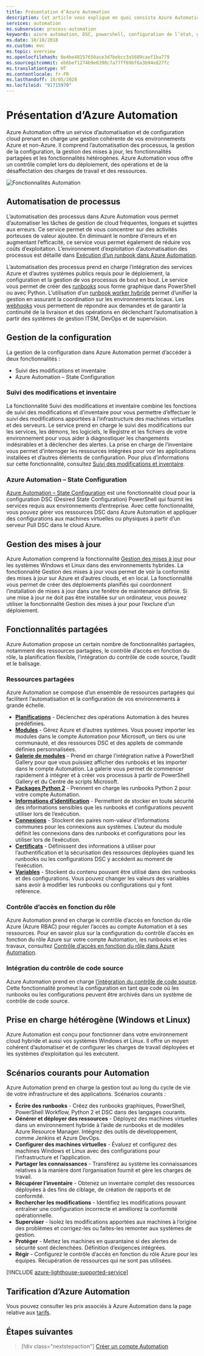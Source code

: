 ```yaml
---
title: Présentation d’Azure Automation
description: Cet article vous explique en quoi consiste Azure Automation et comment l’utiliser pour automatiser le cycle de vie de l’infrastructure et des applications.
services: automation
ms.subservice: process-automation
keywords: azure automation, DSC, powershell, configuration de l’état, gestion des mises à jour, suivi des modifications, DSC, inventaire, runbooks, python, graphique
ms.date: 10/18/2018
ms.custom: mvc
ms.topic: overview
ms.openlocfilehash: 0e4be48157650ace3d7bebcc3a5689caef1ba779
ms.sourcegitcommit: eb6bef1274b9e6390c7a77ff69bf6a3b94e827fc
ms.translationtype: HT
ms.contentlocale: fr-FR
ms.lasthandoff: 10/05/2020
ms.locfileid: "91715970"
---
```

# <a name="an-introduction-to-azure-automation"></a>Présentation d’Azure Automation

Azure Automation offre un service d’automatisation et de configuration cloud prenant en charge une gestion cohérente de vos environnements Azure et non-Azure. Il comprend l’automatisation des processus, la gestion de la configuration, la gestion des mises à jour, les fonctionnalités partagées et les fonctionnalités hétérogènes. Azure Automation vous offre un contrôle complet lors du déploiement, des opérations et de la désaffectation des charges de travail et des ressources.

![Fonctionnalités Automation](media/automation-overview/automation-overview.png)

## <a name="process-automation"></a>Automatisation de processus

L’automatisation des processus dans Azure Automation vous permet d’automatiser les tâches de gestion de cloud fréquentes, longues et sujettes aux erreurs. Ce service permet de vous concentrer sur des activités porteuses de valeur ajoutée. En diminuant le nombre d’erreurs et en augmentant l’efficacité, ce service vous permet également de réduire vos coûts d’exploitation. L’environnement d’exploitation d’automatisation des processus est détaillé dans [Exécution d’un runbook dans Azure Automation](automation-runbook-execution.md).

L’automatisation des processus prend en charge l’intégration des services Azure et d’autres systèmes publics requis pour le déploiement, la configuration et la gestion de vos processus de bout en bout. Le service vous permet de créer des [runbooks](automation-runbook-types.md) sous forme graphique dans PowerShell ou avec Python. L’utilisation d’un [runbook worker hybride](automation-hybrid-runbook-worker.md) permet d’unifier la gestion en assurant la coordination sur les environnements locaux. Les [webhooks](automation-webhooks.md) vous permettent de répondre aux demandes et de garantir la continuité de la livraison et des opérations en déclenchant l’automatisation à partir des systèmes de gestion ITSM, DevOps et de supervision. 

## <a name="configuration-management"></a>Gestion de la configuration

La gestion de la configuration dans Azure Automation permet d’accéder à deux fonctionnalités :

* Suivi des modifications et inventaire
* Azure Automation – State Configuration

### <a name="change-tracking-and-inventory"></a>Suivi des modifications et inventaire

La fonctionnalité Suivi des modifications et inventaire combine les fonctions de suivi des modifications et d’inventaire pour vous permettre d’effectuer le suivi des modifications apportées à l’infrastructure des machines virtuelles et des serveurs. Le service prend en charge le suivi des modifications sur les services, les démons, les logiciels, le Registre et les fichiers de votre environnement pour vous aider à diagnostiquer les changements indésirables et à déclencher des alertes. La prise en charge de l’inventaire vous permet d’interroger les ressources intégrées pour voir les applications installées et d’autres éléments de configuration. Pour plus d’informations sur cette fonctionnalité, consultez [Suivi des modifications et inventaire](change-tracking.md).

### <a name="azure-automation-state-configuration"></a>Azure Automation – State Configuration

[Azure Automation – State Configuration](automation-dsc-overview.md) est une fonctionnalité cloud pour la configuration DSC (Desired State Configuration) PowerShell qui fournit les services requis aux environnements d’entreprise. Avec cette fonctionnalité, vous pouvez gérer vos ressources DSC dans Azure Automation et appliquer des configurations aux machines virtuelles ou physiques à partir d’un serveur Pull DSC dans le cloud Azure. 

## <a name="update-management"></a>Gestion des mises à jour

Azure Automation comprend la fonctionnalité [Gestion des mises à jour](update-management/update-mgmt-overview.md) pour les systèmes Windows et Linux dans des environnements hybrides. La fonctionnalité Gestion des mises à jour vous permet de voir la conformité des mises à jour sur Azure et d’autres clouds, et en local. La fonctionnalité vous permet de créer des déploiements planifiés qui coordonnent l’installation de mises à jour dans une fenêtre de maintenance définie. Si une mise à jour ne doit pas être installée sur un ordinateur, vous pouvez utiliser la fonctionnalité Gestion des mises à jour pour l’exclure d’un déploiement.

## <a name="shared-capabilities"></a>Fonctionnalités partagées

Azure Automation propose un certain nombre de fonctionnalités partagées, notamment des ressources partagées, le contrôle d’accès en fonction du rôle, la planification flexible, l’intégration du contrôle de code source, l’audit et le balisage.

### <a name="shared-resources"></a><a name="shared-resources"></a>Ressources partagées

Azure Automation se compose d’un ensemble de ressources partagées qui facilitent l’automatisation et la configuration de vos environnements à grande échelle.

* **[Planifications](./shared-resources/schedules.md)** - Déclenchez des opérations Automation à des heures prédéfinies.
* **[Modules](./shared-resources/modules.md)** - Gérez Azure et d’autres systèmes. Vous pouvez importer les modules dans le compte Automation pour Microsoft, un tiers ou une communauté, et des ressources DSC et des applets de commande définies personnalisées.
* **[Galerie de modules](automation-runbook-gallery.md)** - Prend en charge l’intégration native à PowerShell Gallery pour que vous puissiez afficher des runbooks et les importer dans le compte Automation. La galerie vous permet de commencer rapidement à intégrer et à créer vos processus à partir de PowerShell Gallery et du Centre de scripts Microsoft.
* **[Packages Python 2](python-packages.md)** - Prennent en charge les runbooks Python 2 pour votre compte Automation.
* **[Informations d’identification](./shared-resources/credentials.md)** - Permettent de stocker en toute sécurité des informations sensibles que les runbooks et configurations peuvent utiliser lors de l’exécution.
* **[Connexions](automation-connections.md)** - Stockent des paires nom-valeur d’informations communes pour les connexions aux systèmes. L’auteur du module définit les connexions dans des runbooks et configurations pour les utiliser lors de l’exécution.
* **[Certificats](./shared-resources/certificates.md)** - Définissent des informations à utiliser pour l’authentification et la sécurisation des ressources déployées quand les runbooks ou les configurations DSC y accèdent au moment de l’exécution. 
* **[Variables](./shared-resources/variables.md)** - Stockent du contenu pouvant être utilisé dans des runbooks et des configurations. Vous pouvez changer les valeurs des variables sans avoir à modifier les runbooks ou configurations qui y font référence.

### <a name="role-based-access-control"></a>Contrôle d’accès en fonction du rôle

Azure Automation prend en charge le contrôle d’accès en fonction du rôle Azure (Azure RBAC) pour réguler l’accès au compte Automation et à ses ressources. Pour en savoir plus sur la configuration du contrôle d’accès en fonction du rôle Azure sur votre compte Automation, les runbooks et les travaux, consultez [Contrôle d’accès en fonction du rôle dans Azure Automation](automation-role-based-access-control.md).

### <a name="source-control-integration"></a>Intégration du contrôle de code source

Azure Automation prend en charge [l’intégration du contrôle de code source](source-control-integration.md). Cette fonctionnalité promeut la configuration en tant que code où les runbooks ou les configurations peuvent être archivés dans un système de contrôle de code source.

## <a name="heterogeneous-support-windows-and-linux"></a>Prise en charge hétérogène (Windows et Linux)

Azure Automation est conçu pour fonctionner dans votre environnement cloud hybride et aussi vos systèmes Windows et Linux. Il offre un moyen cohérent d’automatiser et de configurer les charges de travail déployées et les systèmes d’exploitation qui les exécutent.

## <a name="common-scenarios-for-automation"></a>Scénarios courants pour Automation

Azure Automation prend en charge la gestion tout au long du cycle de vie de votre infrastructure et des applications. Scénarios courants :

* **Écrire des runbooks** - Créez des runbooks graphiques, PowerShell, PowerShell Workflow, Python 2 et DSC dans des langages courants. 
* **Générer et déployer des ressources** - Déployez des machines virtuelles dans un environnement hybride à l’aide de runbooks et de modèles Azure Resource Manager. Intégrez des outils de développement, comme Jenkins et Azure DevOps.
* **Configurer des machines virtuelles** - Évaluez et configurez des machines Windows et Linux avec des configurations pour l’infrastructure et l’application.
* **Partager les connaissances** - Transférez au système les connaissances relatives à la manière dont l’organisation fournit et gère les charges de travail. 
* **Récupérer l’inventaire** - Obtenez un inventaire complet des ressources déployées à des fins de ciblage, de création de rapports et de conformité. 
* **Rechercher les modifications** - Identifiez les modifications pouvant entraîner une configuration incorrecte et améliorez la conformité opérationnelle.
* **Superviser** - Isolez les modifications apportées aux machines à l’origine des problèmes et corrigez-les ou faites-les remonter aux systèmes de gestion.
* **Protéger** - Mettez les machines en quarantaine si des alertes de sécurité sont déclenchées. Définition d’exigences intégrées.
* **Régir** - Configurez le contrôle d’accès en fonction du rôle Azure pour les équipes. Récupération de ressources qui ne sont pas utilisées.

[!INCLUDE [azure-lighthouse-supported-service](../../includes/azure-lighthouse-supported-service.md)]

## <a name="pricing-for-azure-automation"></a>Tarification d’Azure Automation

Vous pouvez consulter les prix associés à Azure Automation dans la page relative aux [tarifs](https://azure.microsoft.com/pricing/details/automation/).

## <a name="next-steps"></a>Étapes suivantes

> [!div class="nextstepaction"]
> [Créer un compte Automation](automation-quickstart-create-account.md)
